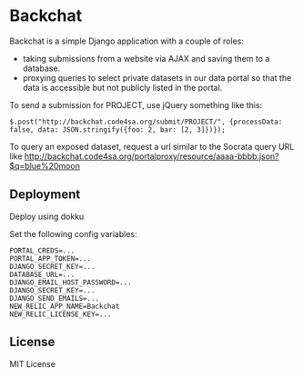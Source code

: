 Backchat
========

Backchat is a simple Django application with a couple of roles:

 - taking submissions from a website via AJAX and saving them to a database.
 - proxying queries to select private datasets in our data portal so that the data is accessible but not publicly listed in the portal.

To send a submission for PROJECT, use jQuery something like this:

    $.post("http://backchat.code4sa.org/submit/PROJECT/", {processData: false, data: JSON.stringify({foo: 2, bar: [2, 3]})});

To query an exposed dataset, request a url similar to the Socrata query URL like http://backchat.code4sa.org/portalproxy/resource/aaaa-bbbb.json?$q=blue%20moon

Deployment
----------

Deploy using dokku

Set the following config variables:

    PORTAL_CREDS=...
    PORTAL_APP_TOKEN=...
    DJANGO_SECRET_KEY=...
    DATABASE_URL=...
    DJANGO_EMAIL_HOST_PASSWORD=...
    DJANGO_SECRET_KEY=...
    DJANGO_SEND_EMAILS=...
    NEW_RELIC_APP_NAME=Backchat
    NEW_RELIC_LICENSE_KEY=...


License
-------

MIT License
